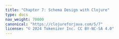 ```yaml
---
title: "Chapter 7: Schema Design with Clojure"
type: docs
nav_weight: 70000
canonical: "https://clojureforjava.com/5/7"
license: "© 2024 Tokenizer Inc. CC BY-NC-SA 4.0"
---
```

